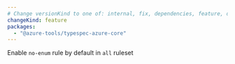 ```yaml
---
# Change versionKind to one of: internal, fix, dependencies, feature, deprecation, breaking
changeKind: feature
packages:
  - "@azure-tools/typespec-azure-core"
---
```


Enable `no-enum` rule by default in `all` ruleset
